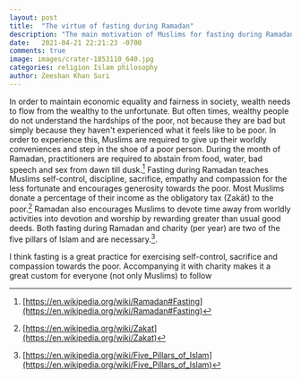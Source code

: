 ```yaml
---
layout: post
title:  "The virtue of fasting during Ramadan"
description: "The main motivation of Muslims for fasting during Ramadan"
date:   2021-04-21 22:21:23 -0700
comments: true
image: images/crater-1853110_640.jpg
categories: religion Islam philosophy
author: Zeeshan Khan Suri
---
```


In order to maintain economic equality and fairness in society, wealth needs to flow from the wealthy to the unfortunate. But often times, wealthy people do not understand the hardships of the poor, not because they are bad but simply because they haven't experienced what it feels like to be poor. In order to experience this, Muslims are required to give up their worldly conveniences and step in the shoe of a poor person. During the month of Ramadan, practitioners are required to abstain from food, water, bad speech and sex from dawn till dusk.[^3] Fasting during Ramadan teaches Muslims self-control, discipline, sacrifice, empathy and compassion for the less fortunate and encourages generosity towards the poor. Most Muslims donate a percentage of their income as the obligatory tax (Zakāt) to the poor.[^1] Ramadan also encourages Muslims to devote time away from worldly activities into devotion and worship by rewarding greater than usual good deeds. Both fasting during Ramadan and charity (per year) are two of the five pillars of Islam and are necessary.[^2].

I think fasting is a great practice for exercising self-control, sacrifice and compassion towards the poor. Accompanying it with charity makes it a great custom for everyone (not only Muslims) to follow

[^1]: [https://en.wikipedia.org/wiki/Zakat](https://en.wikipedia.org/wiki/Zakat)
[^2]: [https://en.wikipedia.org/wiki/Five_Pillars_of_Islam](https://en.wikipedia.org/wiki/Five_Pillars_of_Islam)
[^3]: [https://en.wikipedia.org/wiki/Ramadan#Fasting](https://en.wikipedia.org/wiki/Ramadan#Fasting)